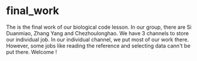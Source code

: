 # final_work
The is the final work of our biological code lesson. In our group, there are Si Duanmiao, Zhang Yang and Chezhoulonghao. We have 3 channels  to store our individual job. 
In our individual channel, we put most of our work there. However, some jobs like reading the reference and selecting data cann't be put there. 
Welcome !
